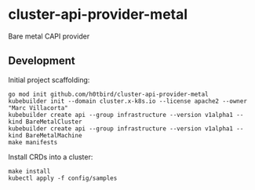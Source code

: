# cluster-api-provider-metal
Bare metal CAPI provider

## Development
Initial project scaffolding:
```
go mod init github.com/h0tbird/cluster-api-provider-metal
kubebuilder init --domain cluster.x-k8s.io --license apache2 --owner "Marc Villacorta"
kubebuilder create api --group infrastructure --version v1alpha1 --kind BareMetalCluster
kubebuilder create api --group infrastructure --version v1alpha1 --kind BareMetalMachine
make manifests
```

Install CRDs into a cluster:
```
make install
kubectl apply -f config/samples
```
